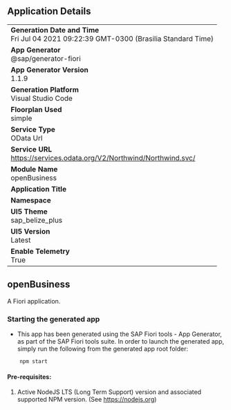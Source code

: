 ## Application Details
|               |
| ------------- |
|**Generation Date and Time**<br>Fri Jul 04 2021 09:22:39 GMT-0300 (Brasilia Standard Time)|
|**App Generator**<br>@sap/generator-fiori|
|**App Generator Version**<br>1.1.9|
|**Generation Platform**<br>Visual Studio Code|
|**Floorplan Used**<br>simple|
|**Service Type**<br>OData Url|
|**Service URL**<br>https://services.odata.org/V2/Northwind/Northwind.svc/
|**Module Name**<br>openBusiness|
|**Application Title**<br>|
|**Namespace**<br>|
|**UI5 Theme**<br>sap_belize_plus|
|**UI5 Version**<br>Latest|
|**Enable Telemetry**<br>True|

## openBusiness

A Fiori application.

### Starting the generated app

-   This app has been generated using the SAP Fiori tools - App Generator, as part of the SAP Fiori tools suite.  In order to launch the generated app, simply run the following from the generated app root folder:

```
    npm start
```


#### Pre-requisites:

1. Active NodeJS LTS (Long Term Support) version and associated supported NPM version.  (See https://nodejs.org)



